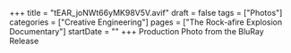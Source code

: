 +++
title = "tEAR_joNWt66yMK98V5V.avif"
draft = false
tags = ["Photos"]
categories = ["Creative Engineering"]
pages = ["The Rock-afire Explosion Documentary"]
startDate = ""
+++
Production Photo from the BluRay Release
